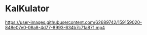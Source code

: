 # KalKulator

https://user-images.githubusercontent.com/62689742/159159020-848e07e0-08a8-4d77-8993-634b7c71a871.mp4

